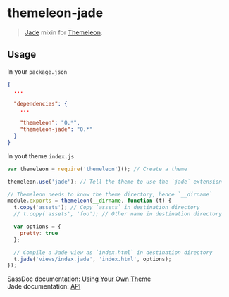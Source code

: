 # themeleon-jade

> [Jade] mixin for [Themeleon].

[Jade]: http://jade-lang.com
[Themeleon]: https://github.com/themeleon/themeleon


## Usage

In your `package.json`

```json
{
  ...

  "dependencies": {
    ...

    "themeleon": "0.*",
    "themeleon-jade": "0.*"
  }
}
```

In yout theme `index.js`

```js
var themeleon = require('themeleon')(); // Create a theme

themeleon.use('jade'); // Tell the theme to use the `jade` extension

// Themeleon needs to know the theme directory, hence `__dirname`
module.exports = themeleon(__dirname, function (t) {
  t.copy('assets'); // Copy `assets` in destination directory
  // t.copy('assets', 'foo'); // Other name in destination directory

  var options = {
    pretty: true
  };

  // Compile a Jade view as `index.html` in destination directory
  t.jade('views/index.jade', 'index.html', options);
});
```

SassDoc documentation: [Using Your Own Theme](https://github.com/SassDoc/sassdoc/wiki/Using-Your-Own-Theme)  
Jade documentation: [API](http://jade-lang.com/api)
